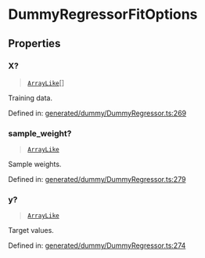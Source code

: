 # DummyRegressorFitOptions

## Properties

### X?

> [`ArrayLike`](../types/ArrayLike.md)[]

Training data.

Defined in:  [generated/dummy/DummyRegressor.ts:269](https://github.com/transitive-bullshit/scikit-learn-ts/blob/122b3c0/packages/sklearn/src/generated/dummy/DummyRegressor.ts#L269)

### sample\_weight?

> [`ArrayLike`](../types/ArrayLike.md)

Sample weights.

Defined in:  [generated/dummy/DummyRegressor.ts:279](https://github.com/transitive-bullshit/scikit-learn-ts/blob/122b3c0/packages/sklearn/src/generated/dummy/DummyRegressor.ts#L279)

### y?

> [`ArrayLike`](../types/ArrayLike.md)

Target values.

Defined in:  [generated/dummy/DummyRegressor.ts:274](https://github.com/transitive-bullshit/scikit-learn-ts/blob/122b3c0/packages/sklearn/src/generated/dummy/DummyRegressor.ts#L274)
